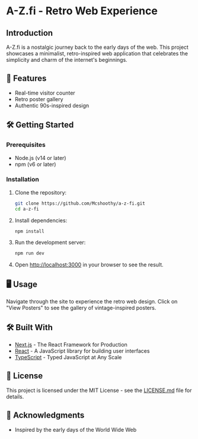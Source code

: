# A-Z.fi - Retro Web Experience

##  Introduction

A-Z.fi is a nostalgic journey back to the early days of the web. This project showcases a minimalist, retro-inspired web application that celebrates the simplicity and charm of the internet's beginnings.

## 🚀 Features

- Real-time visitor counter
- Retro poster gallery
-  Authentic 90s-inspired design

## 🛠️ Getting Started

### Prerequisites

- Node.js (v14 or later)
- npm (v6 or later)

### Installation

1. Clone the repository:
   ```bash
   git clone https://github.com/Mcshoothy/a-z-fi.git
   cd a-z-fi
   ```

2. Install dependencies:
   ```bash
   npm install
   ```

3. Run the development server:
   ```bash
   npm run dev
   ```

4. Open [http://localhost:3000](http://localhost:3000) in your browser to see the result.

## 🖥️ Usage

Navigate through the site to experience the retro web design. Click on "View Posters" to see the gallery of vintage-inspired posters.

## 🛠️ Built With

- [Next.js](https://nextjs.org/) - The React Framework for Production
- [React](https://reactjs.org/) - A JavaScript library for building user interfaces
- [TypeScript](https://www.typescriptlang.org/) - Typed JavaScript at Any Scale

## 📄 License

This project is licensed under the MIT License - see the [LICENSE.md](LICENSE.md) file for details.

## 🙏 Acknowledgments

- Inspired by the early days of the World Wide Web